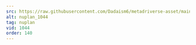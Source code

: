 ```yaml
---
src: https://raw.githubusercontent.com/Dadaism6/metadriverse-asset/main/script-nuplan-output-newcompressed/nuplan_1044.mp4
alt: nuplan_1044
tag: nuplan
vid: 1044
order: 140
---
```


